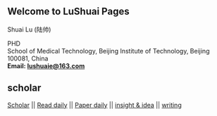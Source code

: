 
## Welcome to LuShuai Pages

Shuai Lu (陆帅)

PHD \
School of Medical Technology, Beijing Institute of Technology, Beijing 100081, China \
**Email: lushuaie@163.com**

## scholar
[Scholar](https://github.com/LuShuaie/OpenCV/blob/main/README.md) ||
[Read daily](https://github.com/LuShuaie/OpenCV/blob/main/PHD_proposal/Read_daily/READEME.md) ||
[Paper daily](https://github.com/LuShuaie/OpenCV/blob/main/PHD_proposal/Paper_daily/README.md) ||
[insight & idea](https://github.com/LuShuaie/OpenCV/blob/main/PHD_proposal/Scientific_Summary/README.md) ||
[writing](https://github.com/LuShuaie/OpenCV/blob/main/PHD_proposal/Writing_summary/README.md)

<!-- 
You can use the [editor on GitHub](https://github.com/LuShuaie/github.io/edit/gh-pages/index.md) to maintain and preview the content for your website in Markdown files.

Whenever you commit to this repository, GitHub Pages will run [Jekyll](https://jekyllrb.com/) to rebuild the pages in your site, from the content in your Markdown files.

### Markdown

Markdown is a lightweight and easy-to-use syntax for styling your writing. It includes conventions for

```markdown
Syntax highlighted code block

# Header 1
## Header 2
### Header 3

- Bulleted
- List

1. Numbered
2. List

**Bold** and _Italic_ and `Code` text

[Link](url) and ![Image](src)
```

For more details see [Basic writing and formatting syntax](https://docs.github.com/en/github/writing-on-github/getting-started-with-writing-and-formatting-on-github/basic-writing-and-formatting-syntax).

### Jekyll Themes

Your Pages site will use the layout and styles from the Jekyll theme you have selected in your [repository settings](https://github.com/LuShuaie/github.io/settings/pages). The name of this theme is saved in the Jekyll `_config.yml` configuration file.

### Support or Contact

Having trouble with Pages? Check out our [documentation](https://docs.github.com/categories/github-pages-basics/) or [contact support](https://support.github.com/contact) and we’ll help you sort it out. -->

